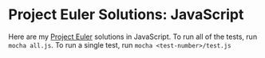 Project Euler Solutions: JavaScript
==========================

Here are my [Project Euler](https://projecteuler.net) solutions in JavaScript. To run all of the tests, run `mocha all.js`. To run a single test, run `mocha <test-number>/test.js`